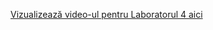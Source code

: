 [Vizualizează video-ul pentru Laboratorul 4 aici](https://drive.google.com/file/d/1rBu4_UUr3g7XWGfSSCKz0JdpepJDoOzV/view?usp=sharing)
